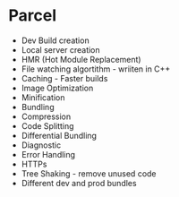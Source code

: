 # Parcel
- Dev Build creation
- Local server creation
- HMR (Hot Module Replacement)
- File watching algortithm - wriiten in C++ 
- Caching - Faster builds
- Image Optimization
- Minification
- Bundling
- Compression
- Code Splitting
- Differential Bundling
- Diagnostic
- Error Handling
- HTTPs
- Tree Shaking - remove unused code
- Different dev and prod bundles
